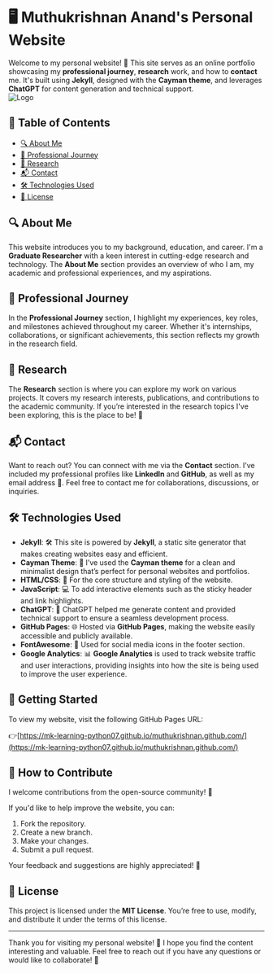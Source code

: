 # 🖥️ Muthukrishnan Anand's Personal Website

Welcome to my personal website! 🚀 This site serves as an online portfolio showcasing my **professional journey**, **research** work, and how to **contact** me. It's built using **Jekyll**, designed with the **Cayman theme**, and leverages **ChatGPT** for content generation and technical support.<br>
![Logo](https://github.com/user-attachments/assets/9945d978-bd0e-44e9-8629-98be3503f5d1)

## 📑 Table of Contents

- [🔍 About Me](#about-me)
- [💼 Professional Journey](#professional-journey)
- [🔬 Research](#research)
- [📬 Contact](#contact)
- [🛠️ Technologies Used](#technologies-used)
- [📜 License](#license)

## 🔍 About Me

This website introduces you to my background, education, and career. I'm a **Graduate Researcher** with a keen interest in cutting-edge research and technology. The **About Me** section provides an overview of who I am, my academic and professional experiences, and my aspirations.

## 💼 Professional Journey

In the **Professional Journey** section, I highlight my experiences, key roles, and milestones achieved throughout my career. Whether it's internships, collaborations, or significant achievements, this section reflects my growth in the research field.

## 🔬 Research

The **Research** section is where you can explore my work on various projects. It covers my research interests, publications, and contributions to the academic community. If you’re interested in the research topics I've been exploring, this is the place to be! 🧠

## 📬 Contact

Want to reach out? You can connect with me via the **Contact** section. I’ve included my professional profiles like **LinkedIn** and **GitHub**, as well as my email address 📧. Feel free to contact me for collaborations, discussions, or inquiries.

## 🛠️ Technologies Used

- **Jekyll**: 🛠️ This site is powered by **Jekyll**, a static site generator that makes creating websites easy and efficient.
- **Cayman Theme**: 🎨 I’ve used the **Cayman theme** for a clean and minimalist design that’s perfect for personal websites and portfolios.
- **HTML/CSS**: 🔌 For the core structure and styling of the website.
- **JavaScript**: 💻 To add interactive elements such as the sticky header and link highlights.
- **ChatGPT**: 🤖 ChatGPT helped me generate content and provided technical support to ensure a seamless development process.
- **GitHub Pages**: 🌐 Hosted via **GitHub Pages**, making the website easily accessible and publicly available.
- **FontAwesome**: 🎨 Used for social media icons in the footer section.
- **Google Analytics**: 📊 **Google Analytics** is used to track website traffic and user interactions, providing insights into how the site is being used to improve the user experience.


## 🚀 Getting Started

To view my website, visit the following GitHub Pages URL:

👉[https://mk-learning-python07.github.io/muthukrishnan.github.com/](https://mk-learning-python07.github.io/muthukrishnan.github.com/)

## 📝 How to Contribute

I welcome contributions from the open-source community! 🤝

If you'd like to help improve the website, you can:
1. Fork the repository.
2. Create a new branch.
3. Make your changes.
4. Submit a pull request.

Your feedback and suggestions are highly appreciated! 🌟

## 📜 License

This project is licensed under the **MIT License**. You’re free to use, modify, and distribute it under the terms of this license.

---

Thank you for visiting my personal website! 🙏 I hope you find the content interesting and valuable. Feel free to reach out if you have any questions or would like to collaborate! 🤗
